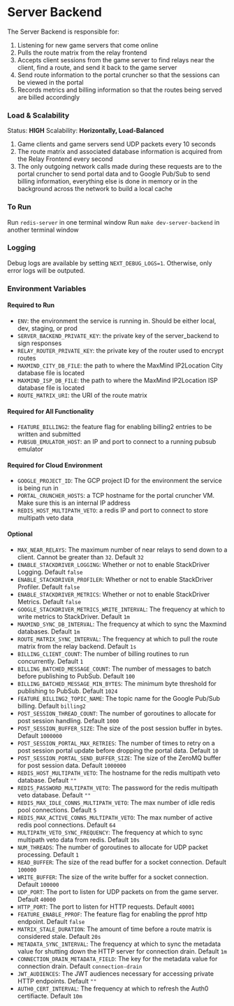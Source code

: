 # Server Backend

The Server Backend is responsible for:

1. Listening for new game servers that come online
2. Pulls the route matrix from the relay frontend
3. Accepts client sessions from the game server to find relays near the client, find a route, and send it back to the game server
4. Send route information to the portal cruncher so that the sessions can be viewed in the portal
5. Records metrics and billing information so that the routes being served are billed accordingly

### Load & Scalability

Status: **HIGH**
Scalability: **Horizontally, Load-Balanced**

1. Game clients and game servers send UDP packets every 10 seconds
2. The route matrix and associated database information is acquired from the Relay Frontend every second
2. The only outgoing network calls made during these requests are to the portal cruncher to send portal data and to Google Pub/Sub to send billing information, everything else is done in memory or in the background across the network to build a local cache

### To Run

Run `redis-server` in one terminal window
Run `make dev-server-backend` in another terminal window

### Logging

Debug logs are available by setting `NEXT_DEBUG_LOGS=1`. Otherwise, only error logs will be outputed.

### Environment Variables

#### Required to Run

- `ENV`: the environment the service is running in. Should be either local, dev, staging, or prod
- `SERVER_BACKEND_PRIVATE_KEY`: the private key of the server_backend to sign responses
- `RELAY_ROUTER_PRIVATE_KEY`: the private key of the router used to encrypt routes
- `MAXMIND_CITY_DB_FILE`: the path to where the MaxMind IP2Location City database file is located 
- `MAXMIND_ISP_DB_FILE`: the path to where the MaxMind IP2Location ISP database file is located 
- `ROUTE_MATRIX_URI`: the URI of the route matrix

#### Required for All Functionality

- `FEATURE_BILLING2`: the feature flag for enabling billing2 entries to be written and submitted
- `PUBSUB_EMULATOR_HOST`: an IP and port to connect to a running pubsub emulator


#### Required for Cloud Environment

- `GOOGLE_PROJECT_ID`: The GCP project ID for the environment the service is being run in
- `PORTAL_CRUNCHER_HOSTS`: a TCP hostname for the portal cruncher VM. Make sure this is an internal IP address
- `REDIS_HOST_MULTIPATH_VETO`: a redis IP and port to connect to store multipath veto data

#### Optional

- `MAX_NEAR_RELAYS`: The maximum number of near relays to send down to a client. Cannot be greater than `32`. Default `32`
- `ENABLE_STACKDRIVER_LOGGING`: Whether or not to enable StackDriver Logging. Default `false`
- `ENABLE_STACKDRIVER_PROFILER`: Whether or not to enable StackDriver Profiler. Default `false`
- `ENABLE_STACKDRIVER_METRICS`: Whether or not to enable StackDriver Metrics. Default `false`
- `GOOGLE_STACKDRIVER_METRICS_WRITE_INTERVAL`: The frequency at which to write metrics to StackDriver. Default `1m`
- `MAXMIND_SYNC_DB_INTERVAL`: The frequency at which to sync the Maxmind databases. Default `1m`
- `ROUTE_MATRIX_SYNC_INTERVAL`: The frequency at which to pull the route matrix from the relay backend. Default `1s`
- `BILLING_CLIENT_COUNT`: The number of billing routines to run concurrently. Default `1`
- `BILLING_BATCHED_MESSAGE_COUNT`: The number of messages to batch before publishing to PubSub. Default `100`
- `BILLING_BATCHED_MESSAGE_MIN_BYTES`: The minimum byte threshold for publishing to PubSub. Default `1024`
- `FEATURE_BILLING2_TOPIC_NAME`: The topic name for the Google Pub/Sub billing. Default `billing2`
- `POST_SESSION_THREAD_COUNT`: The number of goroutines to allocate for post session handling. Default `1000`
- `POST_SESSION_BUFFER_SIZE`: The size of the post session buffer in bytes. Default `1000000`
- `POST_SESSION_PORTAL_MAX_RETRIES`: The number of times to retry on a post session portal update before dropping the portal data. Default `10`
- `POST_SESSION_PORTAL_SEND_BUFFER_SIZE`: The size of the ZeroMQ buffer for post session data. Default `1000000`
- `REDIS_HOST_MULTIPATH_VETO`: The hostname for the redis multipath veto database. Default `""`
- `REDIS_PASSWORD_MULTIPATH_VETO`: The password for the redis multipath veto database. Default `""`
- `REDIS_MAX_IDLE_CONNS_MULTIPATH_VETO`: The max number of idle redis pool connections. Default `5`
- `REDIS_MAX_ACTIVE_CONNS_MULTIPATH_VETO`: The max number of active redis pool connections. Default `64`
- `MULTIPATH_VETO_SYNC_FREQUENCY`: The frequency at which to sync multipath veto data from redis. Default `10s`
- `NUM_THREADS`: The number of goroutines to allocate for UDP packet processing. Default `1`
- `READ_BUFFER`: The size of the read buffer for a socket connection. Default `100000`
- `WRITE_BUFFER`: The size of the write buffer for a socket connection. Default `100000`
- `UDP_PORT`: The port to listen for UDP packets on from the game server. Default `40000`
- `HTTP_PORT`: The port to listen for HTTP requests. Default `40001`
- `FEATURE_ENABLE_PPROF`: The feature flag for enabling the pprof http endpoint. Default `false`
- `MATRIX_STALE_DURATION`: The amount of time before a route matrix is considered stale. Default `20s`
- `METADATA_SYNC_INTERVAL`: The frequency at which to sync the metadata value for shutting down the HTTP server for connection drain. Default `1m`
- `CONNECTION_DRAIN_METADATA_FIELD`: The key for the metadata value for connection drain. Default `connection-drain`
- `JWT_AUDIENCES`: The JWT audiences necessary for accessing private HTTP endpoints. Default `""`
- `AUTH0_CERT_INTERVAL`: The frequency at which to refresh the Auth0 certifiacte. Default `10m`
